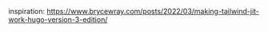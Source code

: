 inspiration: https://www.brycewray.com/posts/2022/03/making-tailwind-jit-work-hugo-version-3-edition/
